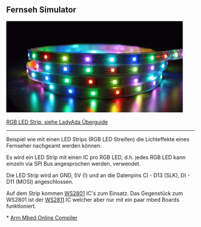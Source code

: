 ## Fernseh Simulator

![](../../images/actors/LedStrips.png)

[RGB LED Strip, siehe LadyAda Überguide](https://learn.adafruit.com/adafruit-neopixel-uberguide) 

- - -

Beispiel wie mit einen LED Strips (RGB LED Streifen) die Lichteffekte eines Fernseher nachgeamt werden können.

Es wird ein LED Strip mit einen IC pro RGB LED, d.h. jedes RGB LED kann einzeln via SPI Bus angesprochen werden, verwendet.

Die LED Strip wird an GND, 5V (!) und an die Datenpins CI - D13 (SLK), DI - D11 (MOSI) angeschlossen.

Auf dem Strip kommen [WS2801](http://www.adafruit.com/datasheets/WS2801.pdf) IC&#039;s zum Einsatz. Das Gegenstück zum WS2801 ist der [WS2811](https://www.adafruit.com/datasheets/WS2811.pdf) IC welcher aber nur mit ein paar mbed Boards funktioniert.



\*  [Arm Mbed Online Compiler](https://os.mbed.com/compiler/#import:/teams/IoTKitV3/code/FernsehSimulator/)
